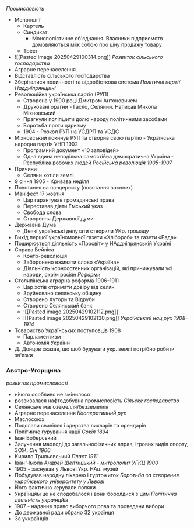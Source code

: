 *Промисловість*
- Монополії
	- Картель
	- Синдикат
		- Монополістичне об'єднання. Власники підприємств домовляються між собою про ціну продажу товару
	- Трест
-  ![[Pasted image 20250429100314.png]]
*Розвиток сільського господарства*
- Аграрне перенаселення
- Відставлість сільського господарства
- Зберігалися повинності та відробісткова система
*Політичні партії Наддніпрянщині*
- Революційна українська партія (РУП)
	- Створена у 1900 році Дмитром Антоновичем 
	- Друковані орагни - Гасло, Селянин. Написав Микола Міхновський
	- Прагнули поліпшити долю народу політичними засобами
	- Боротьба проти царизму
	- 1904 - Розкол РУП на УСДРП та УСДС
- Міхновський покинув РУП та створив свою партію - Українська народна партія УНП 1902
	- Програмний документ «10 заповідей»
	- Одна єдина неподільна самостійна демократична Україна - Республіка  робочих людей
*Російська революція 1905-1907*
- Причини
	- Селяни хотіли землі
- 9 січня 1905 - Кривава неділя
- Повстання на панцернику (повстання воєнних)
- Маніфест 17 жовтня
	- Цар гарантував громадянські права
	- Переставав діяти Емський указ
	- Свобода слова
	- Створення Державної думи
- Державна Дума
	- Деякі українські депутати створили УКр. громаду
- Вихід першої україномовної газети «Хлібороб» та газети «Рада»
- Поширюється діяльність «Просвіт» у НАддніпрянській Україні
- Справа Бейліса
	- Контр-революція
	- Заборонено вживати слово «Україна»
	- Діяльність чорносотенних організацій, які принижували усі народи, окрім росіян
*Реформи*
- Столипінська аграрна реформа 1906-1911
	- Цар хотів отримати довіру від селян
	- Зруйновано селянську общину
	- Створено Хутори та Відруби
	- Створено Селянський банк
	- ![[Pasted image 20250429102112.png]]
	- ![[Pasted image 20250429102130.png]]
*Український нац рух 1908-1914*
- Товариство Українських поступовців 1908
	- Парламентизм
	- Автономія України
- Д. Донцов сказав, що щоб будувати укр. землі потрібно робити зв'язки
### Австро-Угорщина
*розвиток промисловості*
- нічого особливо не змінилося
- розвивалася нафтодобувна промисловість
*Сільске господарство*
- Селянське малоземелля/безземелля
- Аграрне перенаселення
*Кооперативний рух*
- Маслосоюз
- Подолали свавілля і здирства лихварів та орендарів
- Політинче гурування нації
*Сокіл 1894*
- Іван Боберський
- Залучення маолоді до загальнофізичних вправ, ігрових видів спорту, ЗОЖ.
*Січ 1900*
- Кирило Трильовський
*Пласт 1911*
- Іван Чмола
*Андрей Шептицький - митрополит УГКЦ 1900*
- 1905 - заснував у Львові Укр. НАц. музей
- Побудував народну лікарню і гуртожиток
*Боротьба за створення українського університету у Львові*
- Його фактично керували поляки
- Українцям це не сподобалося і вони боролдися з цим
*Політична діяльність українцйів*
- 1907 - надання право виборчого рпва та проведени вибори
- До державної ради обрано 32 українця
- За уккраїнців 